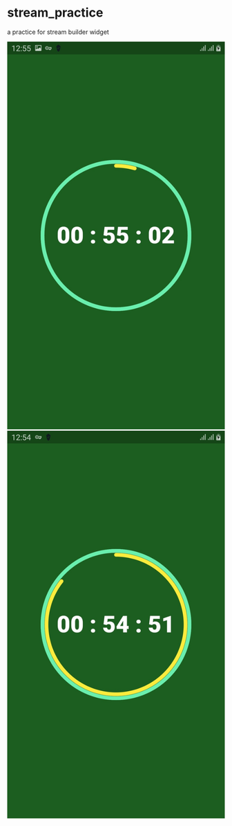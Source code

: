 # stream_practice

a practice for stream builder widget

![app screen shot](2.jpeg)
![app screen shot](1.jpeg)